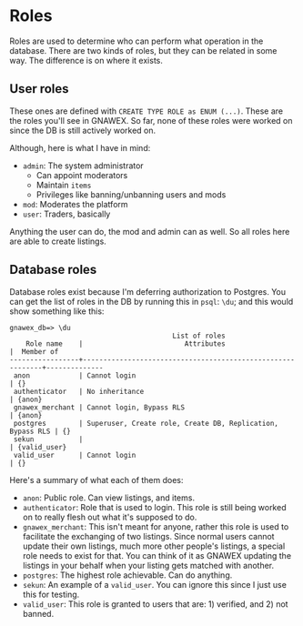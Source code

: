 # Roles

Roles are used to determine who can perform what operation in the database.
There are two kinds of roles, but they can be related in some way. The
difference is on where it exists.

## User roles

These ones are defined with `CREATE TYPE ROLE as ENUM (...)`. These are the
roles you'll see in GNAWEX. So far, none of these roles were worked on since
the DB is still actively worked on.

Although, here is what I have in mind:

- `admin`: The system administrator
  - Can appoint moderators
  - Maintain `items`
  - Privileges like banning/unbanning users and mods
- `mod`: Moderates the platform
- `user`: Traders, basically

Anything the user can do, the mod and admin can as well. So all roles here are
able to create listings.

## Database roles

Database roles exist because I'm deferring authorization to Postgres. You can
get the list of roles in the DB by running this in `psql`: `\du`; and this
would show something like this:

```
gnawex_db=> \du
                                        List of roles
    Role name    |                         Attributes                         |  Member of
-----------------+------------------------------------------------------------+--------------
 anon            | Cannot login                                               | {}
 authenticator   | No inheritance                                             | {anon}
 gnawex_merchant | Cannot login, Bypass RLS                                   | {anon}
 postgres        | Superuser, Create role, Create DB, Replication, Bypass RLS | {}
 sekun           |                                                            | {valid_user}
 valid_user      | Cannot login                                               | {}
```

Here's a summary of what each of them does:

- `anon`: Public role. Can view listings, and items.
- `authenticator`: Role that is used to login. This role is still being worked
  on to really flesh out what it's supposed to do.
- `gnawex_merchant`: This isn't meant for anyone, rather this role is used to
  facilitate the exchanging of two listings. Since normal users cannot update
  their own listings, much more other people's listings, a special role needs
  to exist for that. You can think of it as GNAWEX updating the listings in
  your behalf when your listing gets matched with another.
- `postgres`: The highest role achievable. Can do anything.
- `sekun`: An example of a `valid_user`. You can ignore this since I just use
  this for testing.
- `valid_user`: This role is granted to users that are: 1) verified, and 2) not
  banned.


